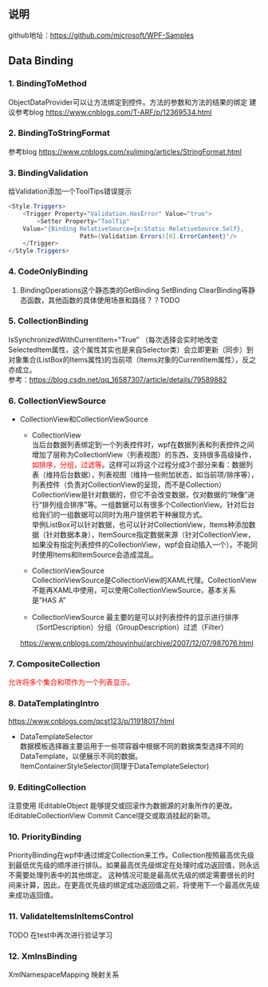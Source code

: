 ## 说明
github地址：https://github.com/microsoft/WPF-Samples  

## Data Binding

### 1. BindingToMethod
ObjectDataProvider可以让方法绑定到控件。方法的参数和方法的结果的绑定 建议参考blog https://www.cnblogs.com/T-ARF/p/12369534.html

### 2. BindingToStringFormat
参考blog https://www.cnblogs.com/xuliming/articles/StringFormat.html

### 3. BindingValidation
给Validation添加一个ToolTips错误提示
````C#
<Style.Triggers>
    <Trigger Property="Validation.HasError" Value="true">
        <Setter Property="ToolTip"
    Value="{Binding RelativeSource={x:Static RelativeSource.Self},
                    Path=(Validation.Errors)[0].ErrorContent}"/>
    </Trigger>
</Style.Triggers>
````

### 4. CodeOnlyBinding
1. BindingOperations这个静态类的GetBinding SetBinding ClearBinding等静态函数，其他函数的具体使用场景和路径？？TODO

### 5. CollectionBinding
IsSynchronizedWithCurrentItem="True" （每次选择会实时地改变SelectedItem属性，这个属性其实也是来自Selector类）会立即更新（同步）到对象集合(ListBox的Items属性)的当前项（Items对象的CurrentItem属性），反之亦成立。  
参考：https://blog.csdn.net/qq_16587307/article/details/79589882

### 6. CollectionViewSource
- CollectionView和CollectionViewSource
    - CollectionView   
    当后台数据列表绑定到一个列表控件时，wpf在数据列表和列表控件之间增加了层称为CollectionView（列表视图）的东西，支持很多高级操作，<font color=red>如排序，分组，过滤等</font>。这样可以将这个过程分成3个部分来看：数据列表（维持后台数据），列表视图（维持一些附加状态，如当前项/排序等），列表控件（负责对CollectionView的呈现，而不是Collection）  
    CollectionView是针对数据的，但它不会改变数据，仅对数据的“映像”进行“排列组合排序”等。一组数据可以有很多个CollectionView。针对后台给我们的一组数据可以同时为用户提供若干种展现方式。  
    举例ListBox可以针对数据，也可以针对CollectionView，Items种添加数据（针对数据本身），ItemSource指定数据来源（针对CollectionView，如果没有指定列表控件的CollectionView，wpf会自动插入一个）。不能同时使用Items和ItemSource会造成混乱。  

    - CollectionViewSource  
    CollectionViewSource是CollectionView的XAML代理。CollectionView不能再XAML中使用，可以使用CollectionViewSource，基本关系是“HAS A”

    - CollectionViewSource
    最主要的是可以对列表控件的显示进行排序（SortDescription）分组（GroupDescription）过滤（Filter）

    https://www.cnblogs.com/zhouyinhui/archive/2007/12/07/987076.html

### 7. CompositeCollection
<font color=red> 允许将多个集合和项作为一个列表显示。</font>

### 8. DataTemplatingIntro
https://www.cnblogs.com/qcst123/p/11918017.html  
- DataTemplateSelector   
    数据模板选择器主要运用于一些项容器中根据不同的数据类型选择不同的DataTemplate，以便展示不同的数据。  
    ItemContainerStyleSelector(同理于DataTemplateSelector)

### 9. EditingCollection
 注意使用 IEditableObject 能够提交或回滚作为数据源的对象所作的更改。  
 IEditableCollectionView Commit Cancel提交或取消挂起的新项。

### 10. PriorityBinding
PriorityBinding在wpf中通过绑定Collection来工作。Collection按照最高优先级到最低优先级的顺序进行排队。如果最高优先级绑定在处理时成功返回值，则永远不需要处理列表中的其他绑定。 这种情况可能是最高优先级的绑定需要很长的时间来计算，因此，在更高优先级的绑定成功返回值之前，将使用下一个最高优先级来成功返回值。

### 11. ValidateItemsInItemsControl
TODO 在test中再次进行验证学习

### 12. XmlnsBinding 
XmlNamespaceMapping 映射关系